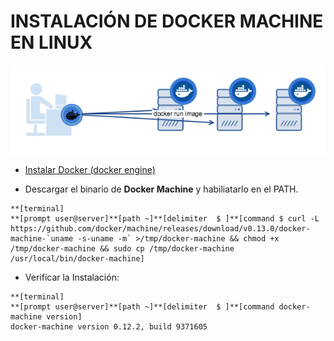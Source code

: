 # INSTALACIÓN DE DOCKER MACHINE EN LINUX

![](/assets/docker-machine.png)

* [Instalar Docker \(docker engine\)](/instalacion.md)

* Descargar el binario de **Docker Machine** y habiliatarlo en el PATH.

```
**[terminal]
**[prompt user@server]**[path ~]**[delimiter  $ ]**[command $ curl -L https://github.com/docker/machine/releases/download/v0.13.0/docker-machine-`uname -s-uname -m` >/tmp/docker-machine && chmod +x /tmp/docker-machine && sudo cp /tmp/docker-machine /usr/local/bin/docker-machine]
```

* Verificar la Instalación:

```
**[terminal]
**[prompt user@server]**[path ~]**[delimiter  $ ]**[command docker-machine version]
docker-machine version 0.12.2, build 9371605
```